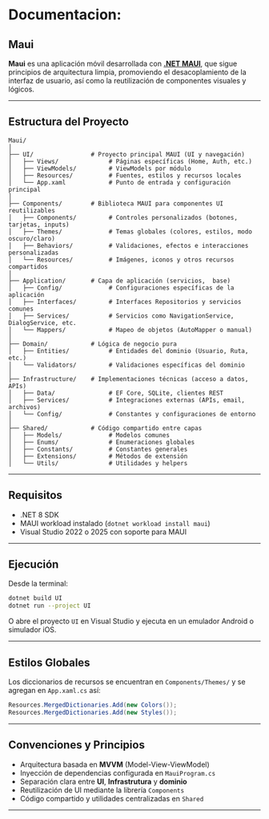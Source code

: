 # Documentacion:

## Maui

  **Maui** es una aplicación móvil desarrollada con [**.NET MAUI**](https://learn.microsoft.com/en-us/dotnet/maui/), que sigue principios de arquitectura limpia, promoviendo el desacoplamiento de la interfaz de usuario, así como la reutilización de componentes visuales y lógicos.
  
---

## Estructura del Proyecto

```plaintext
Maui/
│
├── UI/                # Proyecto principal MAUI (UI y navegación)
│   ├── Views/              # Páginas específicas (Home, Auth, etc.)
│   ├── ViewModels/         # ViewModels por módulo
│   ├── Resources/          # Fuentes, estilos y recursos locales
│   └── App.xaml            # Punto de entrada y configuración principal
│
├── Components/        # Biblioteca MAUI para componentes UI reutilizables
│   ├── Components/         # Controles personalizados (botones, tarjetas, inputs)
│   ├── Themes/             # Temas globales (colores, estilos, modo oscuro/claro)
│   ├── Behaviors/          # Validaciones, efectos e interacciones personalizadas
│   └── Resources/          # Imágenes, iconos y otros recursos compartidos
│
├── Application/       # Capa de aplicación (servicios,  base)
│   ├── Config/             # Configuraciones específicas de la aplicación
│   ├── Interfaces/         # Interfaces Repositorios y servicios comunes
│   ├── Services/           # Servicios como NavigationService, DialogService, etc.
│   └── Mappers/            # Mapeo de objetos (AutoMapper o manual)
│
├── Domain/            # Lógica de negocio pura
│   ├── Entities/           # Entidades del dominio (Usuario, Ruta, etc.)
│   └── Validators/         # Validaciones específicas del dominio
│
├── Infrastructure/    # Implementaciones técnicas (acceso a datos, APIs)
│   ├── Data/               # EF Core, SQLite, clientes REST
│   ├── Services/           # Integraciones externas (APIs, email, archivos)
│   └── Config/             # Constantes y configuraciones de entorno
│
├── Shared/            # Código compartido entre capas
│   ├── Models/             # Modelos comunes
│   ├── Enums/              # Enumeraciones globales
│   ├── Constants/          # Constantes generales
│   ├── Extensions/         # Métodos de extensión
│   └── Utils/              # Utilidades y helpers
```

---

## Requisitos

* .NET 8 SDK
* MAUI workload instalado (`dotnet workload install maui`)
* Visual Studio 2022 o 2025 con soporte para MAUI

---

## Ejecución

Desde la terminal:

```bash
dotnet build UI
dotnet run --project UI
```

O abre el proyecto `UI` en Visual Studio y ejecuta en un emulador Android o simulador iOS.

---

## Estilos Globales

Los diccionarios de recursos se encuentran en `Components/Themes/` y se agregan en `App.xaml.cs` así:

```csharp
Resources.MergedDictionaries.Add(new Colors());
Resources.MergedDictionaries.Add(new Styles());
```

---

## Convenciones y Principios

- Arquitectura basada en **MVVM** (Model-View-ViewModel)
- Inyección de dependencias configurada en `MauiProgram.cs`
- Separación clara entre **UI**, **Infrastrutura** y **dominio**
- Reutilización de UI mediante la librería `Components`
- Código compartido y utilidades centralizadas en `Shared`

---
